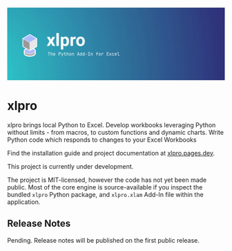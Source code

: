 <p align="center">
  <img src="./assets/banner.png" alt="Project Banner" />
</p>

# xlpro

xlpro brings local Python to Excel. Develop workbooks leveraging Python without limits - from macros, to custom functions and dynamic charts. Write Python code which responds to changes to your Excel Workbooks

Find the installation guide and project documentation at [xlpro.pages.dev](http://xlpro.pages.dev).

This project is currently under development. 

The project is MIT-licensed, however the code has not yet been made public. Most of the core engine is source-available if you inspect the bundled `xlpro` Python package, and `xlpro.xlam` Add-In file within the application.


## Release Notes

Pending. Release notes will be published on the first public release.





